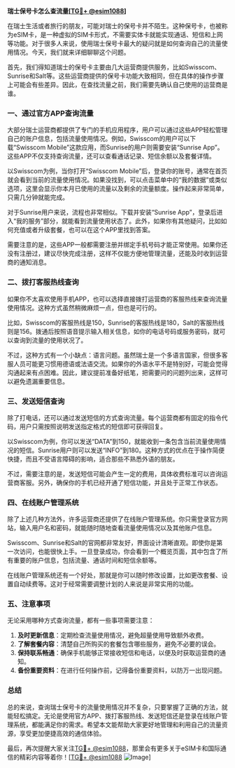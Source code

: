 **瑞士保号卡怎么查流量[[TG💪+ @esim1088](https://t.me/s/esim1088)]**

在瑞士生活或者旅行的朋友，可能对瑞士的保号卡并不陌生。这种保号卡，也被称为eSIM卡，是一种虚拟的SIM卡形式，不需要实体卡就能实现通话、短信和上网等功能。对于很多人来说，使用瑞士保号卡最大的疑问就是如何查询自己的流量使用情况。今天，我们就来详细聊聊这个问题。

首先，我们得知道瑞士的保号卡主要由几大运营商提供服务，比如Swisscom、Sunrise和Salt等。这些运营商提供的保号卡功能大致相同，但在具体的操作步骤上可能会有些差异。因此，在查找流量之前，我们需要先确认自己使用的运营商是谁。

### 一、通过官方APP查询流量

大部分瑞士运营商都提供了专门的手机应用程序，用户可以通过这些APP轻松管理自己的账户信息，包括流量使用情况。例如，Swisscom的用户可以下载“Swisscom Mobile”这款应用，而Sunrise的用户则需要安装“Sunrise App”。这些APP不仅支持查询流量，还可以查看通话记录、短信余额以及套餐详情。

以Swisscom为例，当你打开“Swisscom Mobile”后，登录你的账号，通常在首页就会看到当前的流量使用情况。如果没找到，可以点击菜单中的“我的数据”或类似选项，这里会显示你本月已使用的流量以及剩余的流量额度。操作起来非常简单，只需几分钟就能完成。

对于Sunrise用户来说，流程也非常相似。下载并安装“Sunrise App”，登录后进入“我的服务”部分，就能看到流量使用状态了。此外，如果你有其他疑问，比如如何充值或者升级套餐，也可以在这个APP里找到答案。

需要注意的是，这些APP一般都需要注册并绑定手机号码才能正常使用。如果你还没有注册过，建议尽快完成注册，这样不仅能方便地管理流量，还能及时收到运营商的通知消息。

### 二、拨打客服热线查询

如果你不太喜欢使用手机APP，也可以选择直接拨打运营商的客服热线来查询流量使用情况。这种方式虽然稍微麻烦一点，但也是可行的。

比如，Swisscom的客服热线是150，Sunrise的客服热线是180，Salt的客服热线则是156。拨通后按照语音提示输入相关信息，如你的电话号码或服务密码，就可以查询到流量的使用状况了。

不过，这种方式有一个小缺点：语言问题。虽然瑞士是一个多语言国家，但很多客服人员可能更习惯用德语或法语交流。如果你的外语水平不是特别好，可能会觉得沟通起来有点困难。因此，建议提前准备好纸笔，把需要问的问题列出来，这样可以避免遗漏重要信息。

### 三、发送短信查询

除了打电话，还可以通过发送短信的方式查询流量。每个运营商都有固定的指令代码，用户只需按照说明发送指定格式的短信即可获得回复。

以Swisscom为例，你可以发送“DATA”到150，就能收到一条包含当前流量使用情况的短信。Sunrise用户则可以发送“INFO”到180。这种方式的优点在于操作简便快捷，而且不受语言障碍的影响，适合那些不熟悉外语的朋友。

不过，需要注意的是，发送短信可能会产生一定的费用，具体收费标准可以咨询运营商客服。另外，确保你的手机已经开通了短信功能，并且处于正常工作状态。

### 四、在线账户管理系统

除了上述几种方法外，许多运营商还提供了在线账户管理系统。你只需登录官方网站，输入用户名和密码，就能随时随地查看流量使用情况以及其他账户信息。

Swisscom、Sunrise和Salt的官网都非常友好，界面设计清晰直观。即使你是第一次访问，也能很快上手。一旦登录成功，你会看到一个概览页面，其中包含了所有重要的账户信息，包括流量、通话时间和短信余额等。

在线账户管理系统还有一个好处，那就是你可以随时修改设置，比如更改套餐、设置自动续费等。这对于经常需要调整计划的人来说是非常实用的功能。

### 五、注意事项

无论采用哪种方式查询流量，都有一些事项需要注意：

1. **及时更新信息**：定期检查流量使用情况，避免超量使用导致额外收费。
2. **了解套餐内容**：清楚自己所购买的套餐包含哪些服务，避免不必要的误会。
3. **保持联系畅通**：确保手机能够正常接收短信和电话，以便及时获取运营商的通知。
4. **备份重要资料**：在进行任何操作前，记得备份重要资料，以防万一出现问题。

### 总结

总的来说，查询瑞士保号卡的流量使用情况并不复杂，只要掌握了正确的方法，就能轻松搞定。无论是使用官方APP、拨打客服热线、发送短信还是登录在线账户管理系统，都能满足你的需求。希望本文能帮助大家更好地管理和利用自己的流量资源，享受更加便捷高效的通信体验。

最后，再次提醒大家关注[TG💪+ @esim1088](https://t.me/s/esim1088)，那里会有更多关于eSIM卡和国际通信的精彩内容等着你！[[TG💪+ @esim1088](https://t.me/s/esim1088) ![Image](https://i.postimg.cc/4NQfJmqS/Snipaste-2025-05-13-00-14-12.png)]
